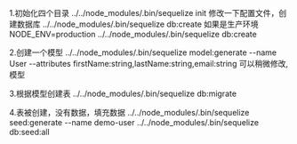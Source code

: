 1.初始化四个目录
../../node_modules/.bin/sequelize init
修改一下配置文件，创建数据库
../../node_modules/.bin/sequelize db:create
如果是生产环境
NODE_ENV=production ../../node_modules/.bin/sequelize db:create

2.创建一个模型
../../node_modules/.bin/sequelize model:generate --name User --attributes firstName:string,lastName:string,email:string
可以稍微修改,模型

3.根据模型创建表
../../node_modules/.bin/sequelize db:migrate

4.表被创建，没有数据，填充数据
../../node_modules/.bin/sequelize seed:generate --name demo-user
../../node_modules/.bin/sequelize db:seed:all